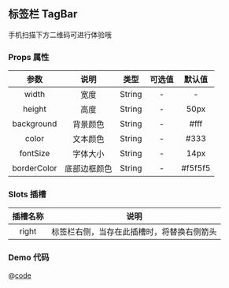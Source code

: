 ## 标签栏 TagBar

手机扫描下方二维码可进行体验哦
<qr-code path="nav/tag-bar"/>

<ShowPage path="nav/tag-bar"/>

### Props 属性
| 参数 | 说明 | 类型 | 可选值 | 默认值 |
| :----: | :----: | :----: | :----: | :----: |
| width | 宽度 | String | - | - |
| height | 高度 | String | - | 50px |
| background | 背景颜色 | String | - | #fff |
| color | 文本颜色 | String | - | #333 |
| fontSize | 字体大小 | String | - | 14px |
| borderColor | 底部边框颜色 | String | - | #f5f5f5 |

### Slots 插槽
| 插槽名称 | 说明 |
| :----: | :----: |
| right | 标签栏右侧，当存在此插槽时，将替换右侧箭头 |


### Demo 代码
@[code](../../../src/views/nav/tag-bar.vue)